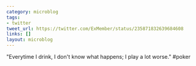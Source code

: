 ```yaml
---
category: microblog
tags:
- twitter
tweet_url: https://twitter.com/ExMember/status/235871832639684608
links: []
layout: microblog
---
```

"Everytime I drink, I don't know what happens; I play a lot worse." #poker
